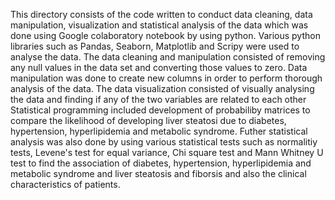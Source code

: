 This directory consists of the code written to conduct data cleaning, data manipulation, visualization and statistical analysis of the data which was done using Google colaboratory notebook by using python.
Various python libraries such as Pandas, Seaborn, Matplotlib and Scripy were used to analyse the data.
The data cleaning and manipulation consisted of removing any null values in the data set and converting those values to zero. Data manipulation was done to create new columns in order to perform thorough analysis of the data.
The data visualization consisted of visually analysing the data and finding if any of the two variables are related to each other
Statistical programming included development of probabiliby matrices to compare the likelihood of developing liver steatosi due to diabetes, hypertension, hyperlipidemia and metabolic syndrome.
Futher statistical analysis was also done by using various statistical tests such as normalitiy tests, Levene's test for equal variance, Chi square test and Mann Whitney U test to find the association of diabetes, hypertension, hyperlipidemia and metabolic syndrome and liver steatosis and fiborsis and also the clinical characteristics of patients.
